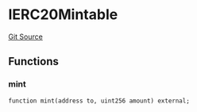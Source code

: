 # IERC20Mintable
[Git Source](https://github.com/Crossbell-Box/Crossbell-Contracts/blob/7dd103c70343d6410d08f7bb25b0b513c4d92016/contracts/interfaces/IERC20Mintable.sol)


## Functions
### mint


```solidity
function mint(address to, uint256 amount) external;
```

